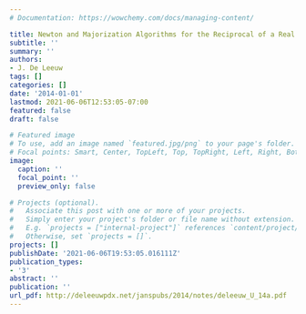 ```yaml
---
# Documentation: https://wowchemy.com/docs/managing-content/

title: Newton and Majorization Algorithms for the Reciprocal of a Real Number
subtitle: ''
summary: ''
authors:
- J. De Leeuw
tags: []
categories: []
date: '2014-01-01'
lastmod: 2021-06-06T12:53:05-07:00
featured: false
draft: false

# Featured image
# To use, add an image named `featured.jpg/png` to your page's folder.
# Focal points: Smart, Center, TopLeft, Top, TopRight, Left, Right, BottomLeft, Bottom, BottomRight.
image:
  caption: ''
  focal_point: ''
  preview_only: false

# Projects (optional).
#   Associate this post with one or more of your projects.
#   Simply enter your project's folder or file name without extension.
#   E.g. `projects = ["internal-project"]` references `content/project/deep-learning/index.md`.
#   Otherwise, set `projects = []`.
projects: []
publishDate: '2021-06-06T19:53:05.016111Z'
publication_types:
- '3'
abstract: ''
publication: ''
url_pdf: http://deleeuwpdx.net/janspubs/2014/notes/deleeuw_U_14a.pdf
---
```

